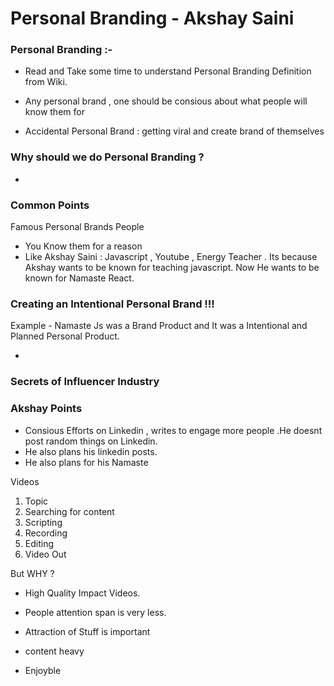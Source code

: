 # Personal Branding - Akshay Saini

### Personal Branding :-

- Read and Take some time to understand
  Personal Branding Definition from Wiki.

- Any personal brand , one should be consious about what people will know them for

- Accidental Personal Brand : getting viral and create brand of themselves

### Why should we do Personal Branding ?

-

### Common Points

Famous Personal Brands People

- You Know them for a reason
- Like Akshay Saini : Javascript , Youtube , Energy Teacher . Its because Akshay wants to be known for teaching javascript. Now He wants to be known for Namaste React.

### Creating an Intentional Personal Brand !!!

Example - Namaste Js was a Brand Product and It was a Intentional and Planned Personal Product.

-

### Secrets of Influencer Industry

### Akshay Points

- Consious Efforts on Linkedin , writes to engage more people .He doesnt post random things on Linkedin.
- He also plans his linkedin posts.
- He also plans for his Namaste

Videos

1. Topic
2. Searching for content
3. Scripting
4. Recording
5. Editing
6. Video Out

But WHY ?

- High Quality Impact Videos.
- People attention span is very less.
- Attraction of Stuff is important 

- content heavy 
- Enjoyble 
